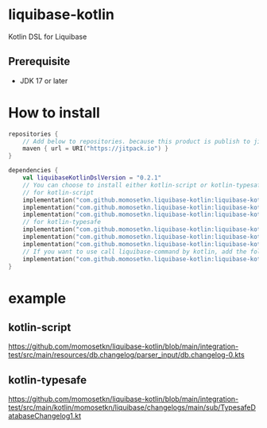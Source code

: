# liquibase-kotlin

Kotlin DSL for Liquibase

## Prerequisite

- JDK 17 or later

# How to install

```kotlin
repositories {
    // Add below to repositories. because this product is publish to jitpack.
    maven { url = URI("https://jitpack.io") }
}

dependencies {
    val liquibaseKotlinDslVersion = "0.2.1"
    // You can choose to install either kotlin-script or kotlin-typesafe.
    // for kotlin-script
    implementation("com.github.momosetkn.liquibase-kotlin:liquibase-kotlin-dsl:$liquibaseKotlinDslVersion")
    implementation("com.github.momosetkn.liquibase-kotlin:liquibase-kotlin-script-parser:$liquibaseKotlinDslVersion")
    implementation("com.github.momosetkn.liquibase-kotlin:liquibase-kotlin-script-serializer:$liquibaseKotlinDslVersion")
    // for kotlin-typesafe
    implementation("com.github.momosetkn.liquibase-kotlin:liquibase-kotlin-dsl:$liquibaseKotlinDslVersion")
    implementation("com.github.momosetkn.liquibase-kotlin:liquibase-kotlin-typesafe-parser:$liquibaseKotlinDslVersion")
    implementation("com.github.momosetkn.liquibase-kotlin:liquibase-kotlin-typesafe-serializer:$liquibaseKotlinDslVersion")
    // If you want to use call liquibase-command by kotlin, add the following code.
    implementation("com.github.momosetkn.liquibase-kotlin:liquibase-kotlin-client:$liquibaseKotlinDslVersion")
}
```

# example
## kotlin-script
https://github.com/momosetkn/liquibase-kotlin/blob/main/integration-test/src/main/resources/db.changelog/parser_input/db.changelog-0.kts
## kotlin-typesafe
https://github.com/momosetkn/liquibase-kotlin/blob/main/integration-test/src/main/kotlin/momosetkn/liquibase/changelogs/main/sub/TypesafeDatabaseChangelog1.kt
